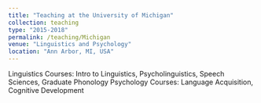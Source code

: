 ```yaml
---
title: "Teaching at the University of Michigan"
collection: teaching
type: "2015-2018"
permalink: /teaching/Michigan
venue: "Linguistics and Psychology"
location: "Ann Arbor, MI, USA"
---
```


Linguistics Courses: Intro to Linguistics, Psycholinguistics, Speech Sciences, Graduate Phonology
Psychology Courses: Language Acquisition, Cognitive Development
